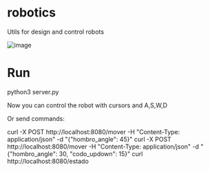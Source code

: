 # robotics
Utils for design and control robots

![image](https://github.com/user-attachments/assets/a1d195f3-c6ff-47f8-8488-a0fe0371be54)


# Run

python3 server.py

Now you can control the robot with cursors and A,S,W,D

Or send commands:

curl -X POST http://localhost:8080/mover -H "Content-Type: application/json" -d "{\"hombro_angle\": 45}"
curl -X POST http://localhost:8080/mover -H "Content-Type: application/json" -d "{\"hombro_angle\": 30, \"codo_updown\": 15}"
curl http://localhost:8080/estado
